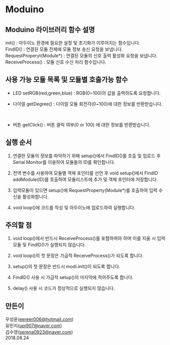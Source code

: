 # Moduino

## Moduino 라이브러리 함수 설명
init() : 아두이노 환경에 필요한 설정 및 초기화가 이루어지는 함수입니다.<br/>
FindID() : 연결된 모듈 전체에 모듈 정보 송신 요청을 보냅니다.
RequestProperyt(Module*) : 연결된 모듈의 신호 출력 활성화 요청을 보냅니다.<br/>
ReceiveProcess() : 모듈 신호 수신 처리 함수입니다.<br/>

## 사용 가능 모듈 목록 및 모듈별 호출가능 함수
* LED
setRGB(red,green,blue) : RGB(0~100)의 값을 출력하도록 요청합니다.<br/>

* 다이얼
getDegree() : 다이얼 모듈 회전각(0~100)에 대한 정보를 반환받습니다.
<br/>

* 버튼
getClick() : 버튼 클릭 여부(0 or 100) 에 대한 정보를 반환받습니다.<br/>

## 실행 순서
1. 연결한 모듈의 정보를 파악하기 위해 setup()에서 FindID()를 호출 및 업로드 후 Serial Monitor를 이용하여 모듈들의 ID를 확인합니다.<br/>

2. 전역 변수를 사용하여 모듈별 객체 포인터를 선언 후 void setup()에서 FindID addModule(ID)를 호출하여 모듈리스트에 추가 및 객체 포인터에 저장합니다.<br/>

3. 입력모듈이 있으면 setup()에 RequestProperty(Module*)를 호출하여 입력 수신을 활성화합니다.<br/>

4. void loop()에 코드를 작성 및 아두이노에 업로드하여 실행합니다.<br/>

## 주의할 점
1. void loop()에서 반드시 ReceiveProcess()를 포함하여야 하며 이를 지울 시 입력 모듈 및 FindID()가 실행되지 않습니다.<br/>

2. void loop()의 첫 문장은 가급적 ReceiveProcess()가 되도록 합니다.<br/>

3. setup()의 첫 문장은 반드시 modi.init()이 되도록 합니다.<br/>

4. FindID() 사용 시 가급적 setup()의 마지막에 적어주도록 합니다.<br/>

5. delay() 사용 시 코드가 정상적으로 실행되지 않습니다.<br/>

## 만든이
우성윤(eereer006@hotmail.com)<br/>
유민지(upi907@naver.com)<br/>
김수영(serena0923@naver.com)<br/>
2018.08.24<br/>